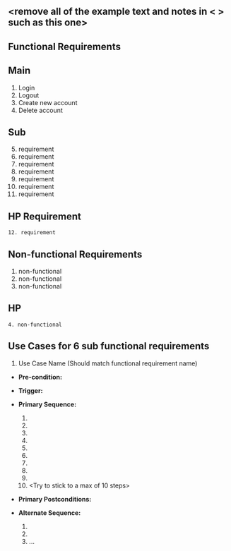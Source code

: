 ## <remove all of the example text and notes in < > such as this one>

## Functional Requirements

  ## Main 
  1. Login
  2. Logout
  3. Create new account
  4. Delete account
  ## Sub
  5. requirement
  6. requirement
  7. requirement
  8. requirement
  9. requirement
  10. requirement
  11. requirement
  ## HP Requirement
    12. requirement

## Non-functional Requirements
  1. non-functional
  2. non-functional
  3. non-functional
  ## HP
    4. non-functional

## Use Cases for 6 sub functional requirements

1. Use Case Name (Should match functional requirement name)
- **Pre-condition:** <can be a list or short description> 

- **Trigger:** <can be a list or short description> 

- **Primary Sequence:**
  
  1. 
  2. 
  3. 
  4. 
  5. 
  6. 
  7. 
  8. 
  9. 
  10. <Try to stick to a max of 10 steps>

- **Primary Postconditions:** <can be a list or short description> 

- **Alternate Sequence:** <you can have more than one alternate sequence to describe multiple issues that may arise>
  
  1. 
  2. 
  3. ...


